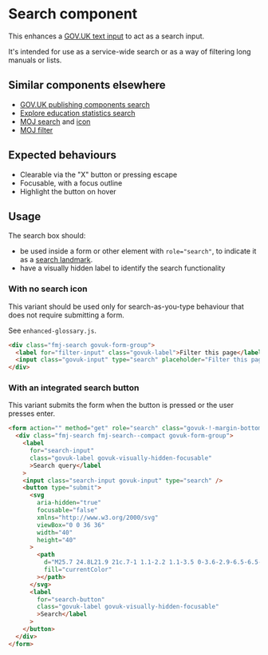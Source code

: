 # Search component

This enhances a [GOV.UK text input](https://design-system.service.gov.uk/components/text-input/) to act as a search input.

It's intended for use as a service-wide search or as a way of filtering long manuals or lists.

## Similar components elsewhere

- [GOV.UK publishing components search](https://components.publishing.service.gov.uk/component-guide/search)
- [Explore education statistics search](https://github.com/dfe-analytical-services/explore-education-statistics/blob/8a9aa729636eade2808895ad71a56bcb984d3c53/src/explore-education-statistics-common/src/components/form/FormSearchBar.module.scss)
- [MOJ search](https://design-patterns.service.justice.gov.uk/components/search/) and [icon](https://github.com/dfe-analytical-services/explore-education-statistics/blob/8a9aa729636eade2808895ad71a56bcb984d3c53/src/explore-education-statistics-common/src/components/SearchIcon.tsx#L4)
- [MOJ filter](https://design-patterns.service.justice.gov.uk/components/filter/)

## Expected behaviours

- Clearable via the "X" button or pressing escape
- Focusable, with a focus outline
- Highlight the button on hover

## Usage

The search box should:

- be used inside a form or other element with `role="search"`, to indicate it as a [search landmark](https://www.w3.org/WAI/ARIA/apg/practices/landmark-regions/).
- have a visually hidden label to identify the search functionality

### With no search icon

This variant should be used only for search-as-you-type behaviour that does not require submitting a form.

See `enhanced-glossary.js`.

```html
<div class="fmj-search govuk-form-group">
  <label for="filter-input" class="govuk-label">Filter this page</label>
  <input class="govuk-input" type="search" placeholder="Filter this page" />
</div>
```

### With an integrated search button

This variant submits the form when the button is pressed or the user presses enter.

```html
<form action="" method="get" role="search" class="govuk-!-margin-bottom-4">
  <div class="fmj-search fmj-search--compact govuk-form-group">
    <label
      for="search-input"
      class="govuk-label govuk-visually-hidden-focusable"
      >Search query</label
    >
    <input class="search-input govuk-input" type="search" />
    <button type="submit">
      <svg
        aria-hidden="true"
        focusable="false"
        xmlns="http://www.w3.org/2000/svg"
        viewBox="0 0 36 36"
        width="40"
        height="40"
      >
        <path
          d="M25.7 24.8L21.9 21c.7-1 1.1-2.2 1.1-3.5 0-3.6-2.9-6.5-6.5-6.5S10 13.9 10 17.5s2.9 6.5 6.5 6.5c1.6 0 3-.6 4.1-1.5l3.7 3.7 1.4-1.4zM12 17.5c0-2.5 2-4.5 4.5-4.5s4.5 2 4.5 4.5-2 4.5-4.5 4.5-4.5-2-4.5-4.5z"
          fill="currentColor"
        ></path>
      </svg>
      <label
        for="search-button"
        class="govuk-label govuk-visually-hidden-focusable"
        >Search</label
      >
    </button>
  </div>
</form>
```

